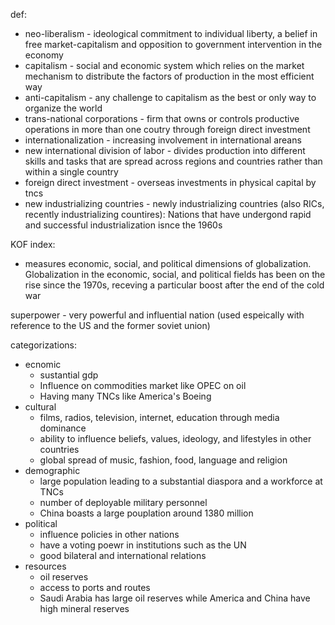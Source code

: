def: 
- neo-liberalism - ideological commitment to individual liberty, a belief in free market-capitalism and opposition to government intervention in the economy
- capitalism - social and economic system which relies on the market mechanism to distribute the factors of production in the most efficient way
- anti-capitalism - any challenge to capitalism as the best or only way to organize the world
- trans-national corporations - firm that owns or controls productive operations in more than one coutry through foreign direct investment
- internationalization - increasing involvement in international areans
- new international division of labor - divides production into different skills and tasks that are spread across regions and countries rather than within a single country 
- foreign direct investment - overseas investments in physical capital by tncs
- new industrializing countries - newly industrializing countries (also RICs, recently industrializing countires): Nations that have undergond rapid and successful industrialization isnce the 1960s

KOF index: 

- measures economic, social, and political dimensions of globalization. Globalization in the economic, social, and political fields has been on the rise since the 1970s, receving a particular boost after the end of the cold war


superpower - very powerful and influential nation (used espeically with reference to the US and the former soviet union)

categorizations: 
- ecnomic
	- sustantial gdp
	- Influence on commodities market like OPEC on oil
	- Having many TNCs like America's Boeing
- cultural
	- films, radios, television, internet, education through media dominance
	- ability to influence beliefs, values, ideology, and lifestyles in other countries
	- global spread of music, fashion, food, language and religion
- demographic
	- large population leading to a substantial diaspora and a workforce at TNCs
	- number of deployable military personnel
	- China boasts a large pouplation around 1380 million
- political
	- influence policies in other nations
	- have a voting poewr in institutions such as the UN
	- good bilateral and international relations
- resources
	- oil reserves
	- access to ports and routes
	- Saudi Arabia has large oil reserves while America and China have high mineral reserves








